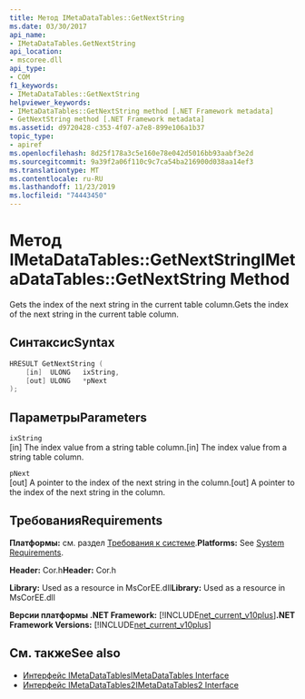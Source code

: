 ```yaml
---
title: Метод IMetaDataTables::GetNextString
ms.date: 03/30/2017
api_name:
- IMetaDataTables.GetNextString
api_location:
- mscoree.dll
api_type:
- COM
f1_keywords:
- IMetaDataTables::GetNextString
helpviewer_keywords:
- IMetaDataTables::GetNextString method [.NET Framework metadata]
- GetNextString method [.NET Framework metadata]
ms.assetid: d9720428-c353-4f07-a7e8-899e106a1b37
topic_type:
- apiref
ms.openlocfilehash: 8d25f178a3c5e160e78e042d5016bb93aabf3e2d
ms.sourcegitcommit: 9a39f2a06f110c9c7ca54ba216900d038aa14ef3
ms.translationtype: MT
ms.contentlocale: ru-RU
ms.lasthandoff: 11/23/2019
ms.locfileid: "74443450"
---
```

# <a name="imetadatatablesgetnextstring-method"></a><span data-ttu-id="f0fd4-102">Метод IMetaDataTables::GetNextString</span><span class="sxs-lookup"><span data-stu-id="f0fd4-102">IMetaDataTables::GetNextString Method</span></span>
<span data-ttu-id="f0fd4-103">Gets the index of the next string in the current table column.</span><span class="sxs-lookup"><span data-stu-id="f0fd4-103">Gets the index of the next string in the current table column.</span></span>  
  
## <a name="syntax"></a><span data-ttu-id="f0fd4-104">Синтаксис</span><span class="sxs-lookup"><span data-stu-id="f0fd4-104">Syntax</span></span>  
  
```cpp  
HRESULT GetNextString (   
    [in]  ULONG   ixString,  
    [out] ULONG   *pNext  
);  
```  
  
## <a name="parameters"></a><span data-ttu-id="f0fd4-105">Параметры</span><span class="sxs-lookup"><span data-stu-id="f0fd4-105">Parameters</span></span>  
 `ixString`  
 <span data-ttu-id="f0fd4-106">[in] The index value from a string table column.</span><span class="sxs-lookup"><span data-stu-id="f0fd4-106">[in] The index value from a string table column.</span></span>  
  
 `pNext`  
 <span data-ttu-id="f0fd4-107">[out] A pointer to the index of the next string in the column.</span><span class="sxs-lookup"><span data-stu-id="f0fd4-107">[out] A pointer to the index of the next string in the column.</span></span>  
  
## <a name="requirements"></a><span data-ttu-id="f0fd4-108">Требования</span><span class="sxs-lookup"><span data-stu-id="f0fd4-108">Requirements</span></span>  
 <span data-ttu-id="f0fd4-109">**Платформы:** см. раздел [Требования к системе](../../../../docs/framework/get-started/system-requirements.md).</span><span class="sxs-lookup"><span data-stu-id="f0fd4-109">**Platforms:** See [System Requirements](../../../../docs/framework/get-started/system-requirements.md).</span></span>  
  
 <span data-ttu-id="f0fd4-110">**Header:** Cor.h</span><span class="sxs-lookup"><span data-stu-id="f0fd4-110">**Header:** Cor.h</span></span>  
  
 <span data-ttu-id="f0fd4-111">**Library:** Used as a resource in MsCorEE.dll</span><span class="sxs-lookup"><span data-stu-id="f0fd4-111">**Library:** Used as a resource in MsCorEE.dll</span></span>  
  
 <span data-ttu-id="f0fd4-112">**Версии платформы .NET Framework:** [!INCLUDE[net_current_v10plus](../../../../includes/net-current-v10plus-md.md)]</span><span class="sxs-lookup"><span data-stu-id="f0fd4-112">**.NET Framework Versions:** [!INCLUDE[net_current_v10plus](../../../../includes/net-current-v10plus-md.md)]</span></span>  
  
## <a name="see-also"></a><span data-ttu-id="f0fd4-113">См. также</span><span class="sxs-lookup"><span data-stu-id="f0fd4-113">See also</span></span>

- [<span data-ttu-id="f0fd4-114">Интерфейс IMetaDataTables</span><span class="sxs-lookup"><span data-stu-id="f0fd4-114">IMetaDataTables Interface</span></span>](../../../../docs/framework/unmanaged-api/metadata/imetadatatables-interface.md)
- [<span data-ttu-id="f0fd4-115">Интерфейс IMetaDataTables2</span><span class="sxs-lookup"><span data-stu-id="f0fd4-115">IMetaDataTables2 Interface</span></span>](../../../../docs/framework/unmanaged-api/metadata/imetadatatables2-interface.md)
